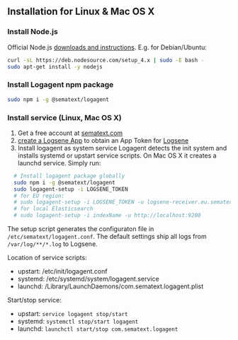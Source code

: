 ## Installation for Linux & Mac OS X

### Install Node.js 

Official Node.js [downloads and instructions](https://nodejs.org/en/download/).
E.g. for Debian/Ubuntu:
``` bash
curl -sL https://deb.nodesource.com/setup_4.x | sudo -E bash -
sudo apt-get install -y nodejs
```

### Install Logagent npm package
``` bash
sudo npm i -g @sematext/logagent 
```

### Install service (Linux, Mac OS X)

1. Get a free account at [sematext.com](https://apps.sematext.com/users-web/register.do)
2. [create a Logsene App](https://apps.sematext.com/logsene-reports/registerApplication.do) to obtain an App Token for [Logsene](http://www.sematext.com/logsene/) 
3. Install logagent as system service
Logagent detects the init system and installs systemd or upstart service scripts. 
On Mac OS X it creates a launchd service. Simply run:

``` bash
  # Install logagent package globally 
  sudo npm i -g @sematext/logagent
  sudo logagent-setup -i LOGSENE_TOKEN
  # for EU region: 
  # sudo logagent-setup -i LOGSENE_TOKEN -u logsene-receiver.eu.sematext.com
  # for local Elasticsearch
  # sudo logagent-setup -i indexName -u http://localhost:9200
```

The setup script generates the configuraton file in ```/etc/sematext/logagent.conf```.
The default settings ship all logs from ```/var/log/**/*.log``` to Logsene. 

Location of service scripts:

- upstart: /etc/init/logagent.conf
- systemd: /etc/systemd/system/logagent.service
- launchd: /Library/LaunchDaemons/com.sematext.logagent.plist

Start/stop service: 

- upstart: ```service logagent stop/start```
- systemd: ```systemctl stop/start logagent```
- launchd: ```launchctl start/stop com.sematext.logagent```

